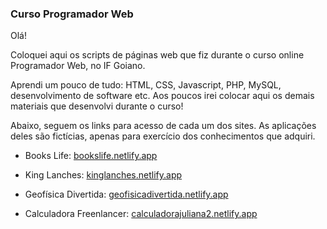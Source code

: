 ### Curso Programador Web

Olá!

Coloquei aqui os scripts de páginas web que fiz durante o curso online Programador Web, no IF Goiano. 



Aprendi um pouco de tudo: HTML, CSS, Javascript, PHP, MySQL, desenvolvimento de software etc. Aos poucos irei colocar aqui os demais materiais que desenvolvi durante o curso!

Abaixo, seguem os links para acesso de cada um dos sites. As aplicações deles são fictícias, apenas para exercício dos conhecimentos que adquiri.



- Books Life: [bookslife.netlify.app](https://bookslife.netlify.app/)

- King Lanches: [kinglanches.netlify.app](https://kinglanches.netlify.app/)
- Geofísica Divertida: [geofisicadivertida.netlify.app](https://geofisicadivertida.netlify.app/)
- Calculadora Freenlancer: [calculadorajuliana2.netlify.app](https://calculadorajuliana2.netlify.app/)